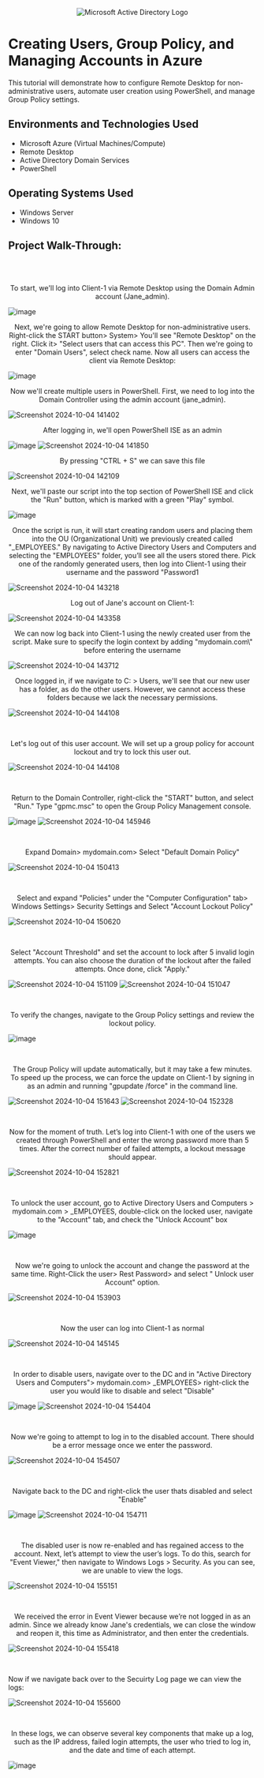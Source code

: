 <p align="center">
<img src="https://i.imgur.com/pU5A58S.png" alt="Microsoft Active Directory Logo"/>
</p>

<h1>Creating Users, Group Policy, and Managing Accounts in Azure </h1>
This tutorial will demonstrate how to configure Remote Desktop for non-administrative users, automate user creation using PowerShell, and manage Group Policy settings. <br />

<h2>Environments and Technologies Used</h2>

- Microsoft Azure (Virtual Machines/Compute)
- Remote Desktop
- Active Directory Domain Services
- PowerShell

<h2>Operating Systems Used </h2>

- Windows Server 
- Windows 10 

<h2>Project Walk-Through: </h2>
<br/>
<br/>

<p align="center">
To start, we'll log into Client-1 via Remote Desktop using the Domain Admin account (Jane_admin).
<br/>
  
![image](https://github.com/user-attachments/assets/19c110f9-fcb8-4a53-a215-d63da58de20a)

</p>

<p align="center">
Next, we're going to allow Remote Desktop for non-administrative users. Right-click the START  button> System> You'll see "Remote Desktop" on the right. Click it> "Select users that can access this PC". Then we're going to enter "Domain Users", select check name. Now all users can access the client via Remote Desktop: 
<br/>
  
![image](https://github.com/user-attachments/assets/b2d3c402-5890-4dbc-a6b0-0ce13640f534)

</p>

<p align="center">
Now we'll create multiple users in PowerShell. First, we need to log into the Domain Controller using the admin account (jane_admin).
<br/>
  

![Screenshot 2024-10-04 141402](https://github.com/user-attachments/assets/380e3658-04fa-43c3-ab1d-69e031ef82b8)

</p>

<p align="center">
After logging in, we'll open PowerShell ISE as an admin
<br />

![image](https://github.com/user-attachments/assets/36849256-6490-4303-8ab8-4d1b549f7b12)
![Screenshot 2024-10-04 141850](https://github.com/user-attachments/assets/d94e7ba6-24fc-4ab3-aa1d-a38b6fc825dd)

<p align="center">
By pressing "CTRL + S" we can save this file
<br/>

![Screenshot 2024-10-04 142109](https://github.com/user-attachments/assets/4e05f646-19e2-4980-b488-7978b63b876e)

<p/>
  
<p align="center">
Next, we'll paste our script into the top section of PowerShell ISE and click the "Run" button, which is marked with a green "Play" symbol.
<br/> 

![image](https://github.com/user-attachments/assets/dc4ad2d4-8894-4599-9abc-e241bc18389d)

<p/>

<p align="center">
Once the script is run, it will start creating random users and placing them into the OU (Organizational Unit) we previously created called "_EMPLOYEES." By navigating to Active Directory Users and Computers and selecting the "EMPLOYEES" folder, you’ll see all the users stored there. Pick one of the randomly generated users, then log into Client-1 using their username and the password "Password1
<br/>

![Screenshot 2024-10-04 143218](https://github.com/user-attachments/assets/56308577-7806-45dd-a572-539dcacc2574)

<p/>

<p align="center">
Log out of Jane's account on Client-1: 
<br/>

![Screenshot 2024-10-04 143358](https://github.com/user-attachments/assets/bfd96e80-df73-40d5-97b1-10dc5a83c7ca)

<p/>

<p align="center">
We can now log back into Client-1 using the newly created user from the script. Make sure to specify the login context by adding "mydomain.com\" before entering the username
<br/>

![Screenshot 2024-10-04 143712](https://github.com/user-attachments/assets/b300e9a8-e9b2-456c-92d8-8be2dbf16a56)

<p/>

<p align="center">
Once logged in, if we navigate to C: > Users, we'll see that our new user has a folder, as do the other users. However, we cannot access these folders because we lack the necessary permissions.
<br/>

![Screenshot 2024-10-04 144108](https://github.com/user-attachments/assets/71cf0dd3-16b6-4f9f-8dc7-df828365f352)

<br/>

<p align="center">
Let's log out of this user account. We will set up a group policy for account lockout and try to lock this user out.
<br/> 

![Screenshot 2024-10-04 144108](https://github.com/user-attachments/assets/5583c953-8c73-43ed-b7f4-49a92e4b2c25)

<br/>

<p align="center"> 
Return to the Domain Controller, right-click the "START" button, and select "Run." Type "gpmc.msc" to open the Group Policy Management console.
<br/>

![image](https://github.com/user-attachments/assets/432b4858-dbe4-4d70-818b-699eeab2427a)
![Screenshot 2024-10-04 145946](https://github.com/user-attachments/assets/0ef8f684-c332-4437-b9fe-29b4f7cdf051)

<br/>

<p align="center">
Expand Domain> mydomain.com> Select "Default Domain Policy"
<br/>

![Screenshot 2024-10-04 150413](https://github.com/user-attachments/assets/bfc8b25f-9539-49e4-ae6c-449c8aac7cae)

<br/>

<p align="center">
Select and expand "Policies" under the "Computer Configuration" tab> Windows Settings> Security Settings and Select "Account Lockout Policy"
<br/>

![Screenshot 2024-10-04 150620](https://github.com/user-attachments/assets/ee5581eb-8608-4122-98b2-4448f3b4abc5)

<br/>

<p align="center">
Select "Account Threshold" and set the account to lock after 5 invalid login attempts. You can also choose the duration of the lockout after the failed attempts. Once done, click "Apply."
<br/>

![Screenshot 2024-10-04 151109](https://github.com/user-attachments/assets/7ca43c7f-64e4-452f-a305-22a668d380a1)
![Screenshot 2024-10-04 151047](https://github.com/user-attachments/assets/fc87fc8f-f016-48bd-b1e2-4a573a2ca3bf)

<br/>

<p align="center">
To verify the changes, navigate to the Group Policy settings and review the lockout policy.
<br/>

![image](https://github.com/user-attachments/assets/cf33f8c5-67f8-42f8-975c-2345c3329181)

<br/>

<p align="center">
The Group Policy will update automatically, but it may take a few minutes. To speed up the process, we can force the update on Client-1 by signing in as an admin and running "gpupdate /force" in the command line.
<br/>

![Screenshot 2024-10-04 151643](https://github.com/user-attachments/assets/a059a3b3-5086-4e59-9cfa-95202c5f7fea)
![Screenshot 2024-10-04 152328](https://github.com/user-attachments/assets/58f43ed1-4be9-4dce-b9fa-7dce86d423ec)

<br/>

<p align="center">
Now for the moment of truth. Let’s log into Client-1 with one of the users we created through PowerShell and enter the wrong password more than 5 times. After the correct number of failed attempts, a lockout message should appear.
<br/>

![Screenshot 2024-10-04 152821](https://github.com/user-attachments/assets/167cba41-9070-4a13-ae78-5671ce82e2f3)

<br/>

<p align="center">
To unlock the user account, go to Active Directory Users and Computers > mydomain.com > _EMPLOYEES, double-click on the locked user, navigate to the "Account" tab, and check the "Unlock Account" box
<br/>

![image](https://github.com/user-attachments/assets/f38a2b96-6441-4a06-81c7-1e84b3842935)

<br/>

<p align="center">
Now we're going to unlock the account and change the password at the same time. Right-Click the user> Rest Password> and select " Unlock user Account" option. 
<br/>

![Screenshot 2024-10-04 153903](https://github.com/user-attachments/assets/5457df21-bcab-4ef8-b09a-1fe361abcf2f)

<br/>

<p align="center">
Now the user can log into Client-1 as normal
<br/>

![Screenshot 2024-10-04 145145](https://github.com/user-attachments/assets/ac1cb8a7-bd9d-4d3b-90ba-895d3befc8ed)

<br/>

<p align="center">
In order to disable users, navigate over to the DC and in "Active Directory Users and Computers"> mydomain.com> _EMPLOYEES> right-click the user you would like to disable and select "Disable"
<br/>

![image](https://github.com/user-attachments/assets/b33ac9be-3b6b-40e0-8e2f-7336215ff861)
![Screenshot 2024-10-04 154404](https://github.com/user-attachments/assets/33b36c14-7aed-4cb4-beec-75e08ad19829)


<br/>

<p align="center">
Now we're going to attempt to log in to the disabled account. There should be a error message once we enter the password. 
<br/>

![Screenshot 2024-10-04 154507](https://github.com/user-attachments/assets/35ac1513-7664-4365-94ae-7b8d1b7d6975)

<br/>

<p align="center">
Navigate back to the DC and right-click the user thats disabled and select "Enable" 
<br/>

![image](https://github.com/user-attachments/assets/7fe48357-b6c1-479a-a360-0e0878a07541)
![Screenshot 2024-10-04 154711](https://github.com/user-attachments/assets/f14477e5-bce1-4917-a30f-b0761a5ab932)

<br/>

<p align="center">
The disabled user is now re-enabled and has regained access to the account. Next, let’s attempt to view the user’s logs. To do this, search for "Event Viewer," then navigate to Windows Logs > Security. As you can see, we are unable to view the logs.
<br/>

![Screenshot 2024-10-04 155151](https://github.com/user-attachments/assets/2156dd78-8fc6-4e2f-b1d7-eb40831ea95f)

<br/>

<p align="center">
We received the error in Event Viewer because we’re not logged in as an admin. Since we already know Jane's credentials, we can close the window and reopen it, this time as Administrator, and then enter the credentials.
<br/>

![Screenshot 2024-10-04 155418](https://github.com/user-attachments/assets/1731e2d1-17a9-4d0f-bfb7-2e0a2652e7bc)

<br/>

<p align=center">
Now if we navigate back over to the Secuirty Log page we can view the logs: 
<br/>

![Screenshot 2024-10-04 155600](https://github.com/user-attachments/assets/7841dc9e-bda0-4758-91f8-5c78f6929dae)

<br/>

<p align="center">
In these logs, we can observe several key components that make up a log, such as the IP address, failed login attempts, the user who tried to log in, and the date and time of each attempt.
<br/>

![image](https://github.com/user-attachments/assets/c20d3ff0-afae-4fd1-9804-c021754c3f8c)














